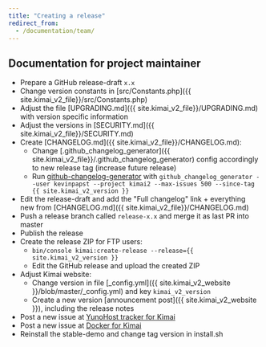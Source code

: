 ```yaml
---
title: "Creating a release"
redirect_from: 
  - /documentation/team/
---
```


## Documentation for project maintainer

- Prepare a GitHub release-draft `x.x`
- Change version constants in [src/Constants.php]({{ site.kimai_v2_file}}/src/Constants.php)
- Adjust the file [UPGRADING.md]({{ site.kimai_v2_file}}/UPGRADING.md) with version specific information
- Adjust the versions in [SECURITY.md]({{ site.kimai_v2_file}}/SECURITY.md)
- Create [CHANGELOG.md]({{ site.kimai_v2_file}}/CHANGELOG.md):
  - Change [.github_changelog_generator]({{ site.kimai_v2_file}}/.github_changelog_generator) config accordingly to new release tag (increase future release)
  - Run [github-changelog-generator](https://github.com/github-changelog-generator/github-changelog-generator) with `github_changelog_generator --user kevinpapst --project kimai2 --max-issues 500 --since-tag {{ site.kimai_v2_version }}`
- Edit the release-draft and add the "Full changelog" link + everything new from [CHANGELOG.md]({{ site.kimai_v2_file}}/CHANGELOG.md)
- Push a release branch called `release-x.x` and merge it as last PR into master
- Publish the release
- Create the release ZIP for FTP users: 
  - `bin/console kimai:create-release --release={{ site.kimai_v2_version }}`
  - Edit the GitHub release and upload the created ZIP
- Adjust Kimai website:
  - Change version in file [_config.yml]({{ site.kimai_v2_website }}/blob/master/_config.yml) and key `kimai_v2_version`  
  - Create a new version [announcement post]({{ site.kimai_v2_website }}), including the release notes
- Post a new issue at [YunoHost tracker for Kimai](https://github.com/YunoHost-Apps/kimai2_ynh)
- Post a new issue at [Docker for Kimai](https://github.com/tobybatch/kimai2)
- Reinstall the stable-demo and change tag version in install.sh
